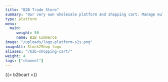 ```yaml
---
title: "B2B Trade Store"
summary: "Our very own wholesale platform and shopping cart. Manage multiple price lists as well as warehouse and product data."
type: platform
menu: 
  main:
     weight: 50
     name: B2B Commerce
image: "/uploads/logo-platform-s2s.png"
imageAlt: Stock2Shop logo
aliases: "/b2b-shopping-cart/"
weight: 4
tags: ["channel"]
---
```


{{< b2bcart >}}